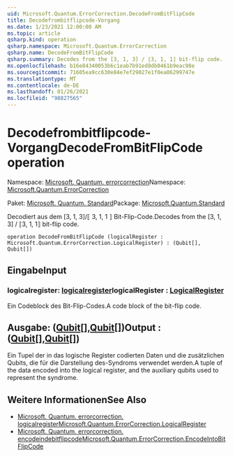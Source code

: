 ```yaml
---
uid: Microsoft.Quantum.ErrorCorrection.DecodeFromBitFlipCode
title: Decodefrombitflipcode-Vorgang
ms.date: 1/23/2021 12:00:00 AM
ms.topic: article
qsharp.kind: operation
qsharp.namespace: Microsoft.Quantum.ErrorCorrection
qsharp.name: DecodeFromBitFlipCode
qsharp.summary: Decodes from the [3, 1, 3] / ⟦3, 1, 1⟧ bit-flip code.
ms.openlocfilehash: b16e84340053b6c1eab7b91ed8db0461b9eac98e
ms.sourcegitcommit: 71605ea9cc630e84e7ef29027e1f0ea06299747e
ms.translationtype: MT
ms.contentlocale: de-DE
ms.lasthandoff: 01/26/2021
ms.locfileid: "98827565"
---
```

# <a name="decodefrombitflipcode-operation"></a><span data-ttu-id="7fc25-102">Decodefrombitflipcode-Vorgang</span><span class="sxs-lookup"><span data-stu-id="7fc25-102">DecodeFromBitFlipCode operation</span></span>

<span data-ttu-id="7fc25-103">Namespace: [Microsoft. Quantum. errorcorrection](xref:Microsoft.Quantum.ErrorCorrection)</span><span class="sxs-lookup"><span data-stu-id="7fc25-103">Namespace: [Microsoft.Quantum.ErrorCorrection](xref:Microsoft.Quantum.ErrorCorrection)</span></span>

<span data-ttu-id="7fc25-104">Paket: [Microsoft. Quantum. Standard](https://nuget.org/packages/Microsoft.Quantum.Standard)</span><span class="sxs-lookup"><span data-stu-id="7fc25-104">Package: [Microsoft.Quantum.Standard](https://nuget.org/packages/Microsoft.Quantum.Standard)</span></span>


<span data-ttu-id="7fc25-105">Decodiert aus dem [3, 1, 3]/⟦ 3, 1, 1 ⟧ Bit-Flip-Code.</span><span class="sxs-lookup"><span data-stu-id="7fc25-105">Decodes from the [3, 1, 3] / ⟦3, 1, 1⟧ bit-flip code.</span></span>

```qsharp
operation DecodeFromBitFlipCode (logicalRegister : Microsoft.Quantum.ErrorCorrection.LogicalRegister) : (Qubit[], Qubit[])
```


## <a name="input"></a><span data-ttu-id="7fc25-106">Eingabe</span><span class="sxs-lookup"><span data-stu-id="7fc25-106">Input</span></span>

### <a name="logicalregister--logicalregister"></a><span data-ttu-id="7fc25-107">logicalregister: [logicalregister](xref:Microsoft.Quantum.ErrorCorrection.LogicalRegister)</span><span class="sxs-lookup"><span data-stu-id="7fc25-107">logicalRegister : [LogicalRegister](xref:Microsoft.Quantum.ErrorCorrection.LogicalRegister)</span></span>

<span data-ttu-id="7fc25-108">Ein Codeblock des Bit-Flip-Codes.</span><span class="sxs-lookup"><span data-stu-id="7fc25-108">A code block of the bit-flip code.</span></span>



## <a name="output--qubitqubit"></a><span data-ttu-id="7fc25-109">Ausgabe: ([Qubit](xref:microsoft.quantum.lang-ref.qubit)[],[Qubit](xref:microsoft.quantum.lang-ref.qubit)[])</span><span class="sxs-lookup"><span data-stu-id="7fc25-109">Output : ([Qubit](xref:microsoft.quantum.lang-ref.qubit)[],[Qubit](xref:microsoft.quantum.lang-ref.qubit)[])</span></span>

<span data-ttu-id="7fc25-110">Ein Tupel der in das logische Register codierten Daten und die zusätzlichen Qubits, die für die Darstellung des-Syndroms verwendet werden.</span><span class="sxs-lookup"><span data-stu-id="7fc25-110">A tuple of the data encoded into the logical register, and the auxiliary qubits used to represent the syndrome.</span></span>

## <a name="see-also"></a><span data-ttu-id="7fc25-111">Weitere Informationen</span><span class="sxs-lookup"><span data-stu-id="7fc25-111">See Also</span></span>

- [<span data-ttu-id="7fc25-112">Microsoft. Quantum. errorcorrection. logicalregister</span><span class="sxs-lookup"><span data-stu-id="7fc25-112">Microsoft.Quantum.ErrorCorrection.LogicalRegister</span></span>](xref:Microsoft.Quantum.ErrorCorrection.LogicalRegister)
- [<span data-ttu-id="7fc25-113">Microsoft. Quantum. errorcorrection. encodeindebitflipcode</span><span class="sxs-lookup"><span data-stu-id="7fc25-113">Microsoft.Quantum.ErrorCorrection.EncodeIntoBitFlipCode</span></span>](xref:Microsoft.Quantum.ErrorCorrection.EncodeIntoBitFlipCode)